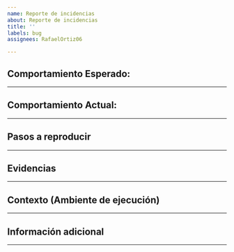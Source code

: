 ```yaml
---
name: Reporte de incidencias
about: Reporte de incidencias
title: ''
labels: bug
assignees: RafaelOrtiz06

---
```


## Comportamiento Esperado:
---
## Comportamiento Actual:
---
## Pasos a reproducir
---
## Evidencias
---
## Contexto (Ambiente de ejecución)
---
## Información adicional
---
